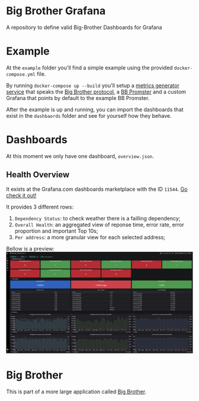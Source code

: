 # Big Brother Grafana
A repository to define valid Big-Brother Dashboards for Grafana

# Example

At the `example` folder you'll find a simple example using the provided `docker-compose.yml` file.

By running `docker-compose up --build` you'll setup a [metrics generator service](https://github.com/abilioesteves/metrics-generator) that speaks the [Big Brother protocol](https://github.com/labbsr0x/big-brother), a [BB Promster](https://github.com/labbsr0x/bb-promster) and a custom Grafana that points by default to the example BB Promster.

After the example is up and running, you can import the dashboards that exist in the `dashbaords` folder and see for yourself how they behave.

# Dashboards

At this moment we only have one dashboard, `overview.json`.

## Health Overview

It exists at the Grafana.com dashboards marketplace with the ID `11544`. [Go check it out!](https://grafana.com/grafana/dashboards/11544)

It provides 3 different rows: 

1. `Dependency Status`: to check weather there is a failling dependency;
2. `Overall Health`: an aggregated view of reponse time, error rate, error proportion and important Top 10s;
3. `Per address`: a more granular view for each selected address;

Bellow is a preview:
![Health Overview](https://raw.githubusercontent.com/labbsr0x/bb-grafana/assets/screenshot.jpg "Health Overview")

# Big Brother

This is part of a more large application called [Big Brother](https://github.com/labbsr0x/big-brother).
